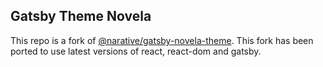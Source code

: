 ## Gatsby Theme Novela
This repo is a fork of [@narative/gatsby-novela-theme](https://www.npmjs.com/package/@narative/gatsby-theme-novela). This fork has been ported to use
latest versions of react, react-dom and gatsby.

